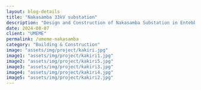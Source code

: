 ```yaml
---  
layout: blog-details  
title: "Nakasamba 33kV substation"  
description: "Design and Construction of Nakasamba Substation in Entebbe"  
date: 2024-08-07  
client: "UMEME" 
permalink: /umeme-nakasamba 
category: "Building & Construction"
image: "assets/img/project/kakiri.jpg"  
image1: "assets/img/project/kakiri1.jpg" 
image2: "assets/img/project/kakiri5.jpg" 
image3: "assets/img/project/kakiri3.jpg" 
image4: "assets/img/project/kakiri4.jpg" 
image5: "assets/img/project/kakiri2.jpg"
---  
```


